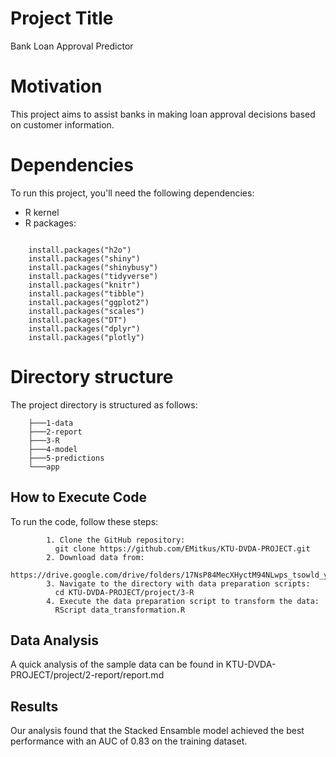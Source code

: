 # Project Title

Bank Loan Approval Predictor

# Motivation

This project aims to assist banks in making loan approval decisions based on customer information.

# Dependencies

To run this project, you'll need the following dependencies:

-   R kernel
-   R packages:

```         

    install.packages("h2o")
    install.packages("shiny")
    install.packages("shinybusy")
    install.packages("tidyverse")
    install.packages("knitr")
    install.packages("tibble")
    install.packages("ggplot2")
    install.packages("scales")
    install.packages("DT")
    install.packages("dplyr")
    install.packages("plotly")

```

# Directory structure

The project directory is structured as follows:
```         
    ├───1-data
    ├───2-report
    ├───3-R
    ├───4-model
    ├───5-predictions
    └───app
```


## How to Execute Code

To run the code, follow these steps:

```         
        1. Clone the GitHub repository:
          git clone https://github.com/EMitkus/KTU-DVDA-PROJECT.git
        2. Download data from:
          https://drive.google.com/drive/folders/17NsP84MecXHyctM94NLwps_tsowld_y8
        3. Navigate to the directory with data preparation scripts:
          cd KTU-DVDA-PROJECT/project/3-R
        4. Execute the data preparation script to transform the data:
          RScript data_transformation.R
```
## Data Analysis

A quick analysis of the sample data can be found in KTU-DVDA-PROJECT/project/2-report/report.md

## Results

Our analysis found that the Stacked Ensamble model achieved the best performance with an AUC of 0.83 on the training dataset.
